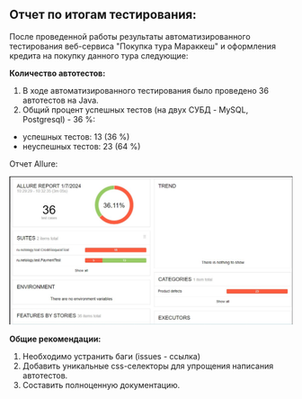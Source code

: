 ## Отчет по итогам тестирования:

После проведенной работы результаты автоматизированного тестирования веб-сервиса "Покупка тура Мараккеш" и оформления кредита на покупку данного тура следующие:

**Количество автотестов:**

1. В ходе автоматизированного тестирования было проведено 36 автотестов на Java. 
2. Общий процент успешных тестов (на двух СУБД - MySQL, Postgresql) - 36 %:

- успешных тестов: 13 (36 %)
- неуспешных тестов: 23 (64 %)

Отчет Allure:

<img src="https://github.com/AlexSashaNik/QA_Diploma/blob/main/Allure.jpg">






**Общие рекомендации:**
1. Необходимо устранить баги (issues - ссылка)
2. Добавить уникальные css-селекторы для упрощения написания автотестов.
3. Составить полноценную документацию.


